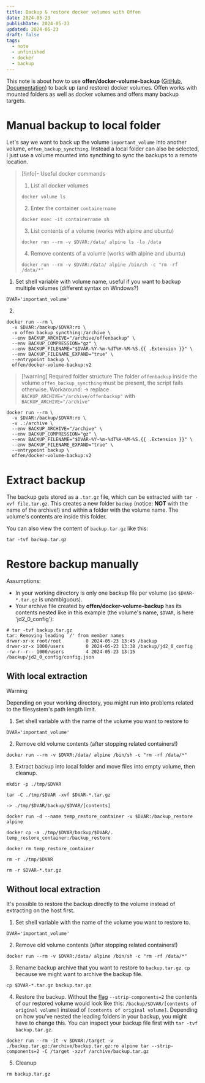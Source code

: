 ```yaml
---
title: Backup & restore docker volumes with Offen
date: 2024-05-23
publishDate: 2024-05-23
updated: 2024-05-23
draft: false
tags:
  - note
  - unfinished
  - docker
  - backup
---
```

 
This note is about how to use **offen/docker-volume-backup** ([GitHub](https://github.com/offen/docker-volume-backup), [Documentation](https://offen.github.io/docker-volume-backup/)) to back up (and restore) docker volumes. Offen works with mounted folders as well as docker volumes and offers many backup targets.

# Manual backup to local folder

Let's say we want to back up the volume `important_volume` into another volume, `offen_backup_syncthing`. Instead a local folder can also be selected, I just use a volume mounted into syncthing to sync the backups to a remote location.

>[!info]- Useful docker commands
> 1. List all docker volumes
> ```shell title="1. List all docker volumes"
> docker volume ls
>```
>
> 2. Enter the container `containername`
> ```shell title="2. Enter a container"
> docker exec -it containername sh
>```
>
>3. List contents of a volume (works with alpine and ubuntu)
>```shell
>docker run --rm -v $DVAR:/data/ alpine ls -la /data
>```
>
>4. Remove contents of a volume (works with alpine and ubuntu)
>```shell
>docker run --rm -v $DVAR:/data/ alpine /bin/sh -c "rm -rf /data/*"
>```




1. Set shell variable with volume name, useful if you want to backup multiple volumes (different syntax on Windows?)

```shell
DVAR='important_volume'
```

2. 

```shell {4} title="Create Backup in syncthing volume (with subdirectory)"
docker run --rm \
  -v $DVAR:/backup/$DVAR:ro \
  -v offen_backup_syncthing:/archive \
  --env BACKUP_ARCHIVE="/archive/offenbackup" \
  --env BACKUP_COMPRESSION="gz" \
  --env BACKUP_FILENAME="$DVAR-%Y-%m-%dT%H-%M-%S.{{ .Extension }}" \
  --env BACKUP_FILENAME_EXPAND="true" \
  --entrypoint backup \
  offen/docker-volume-backup:v2
```

> [!warning] Required folder structure
> The folder `offenbackup` inside the volume `offen_backup_syncthing` must be present, the script fails otherwise. Workaround: -> replace `BACKUP_ARCHIVE="/archive/offenbackup"` with `BACKUP_ARCHIVE="/archive"`

```shell {3,4} title="Create Backup in current folder (no subdirectory)"
docker run --rm \
  -v $DVAR:/backup/$DVAR:ro \
  -v .:/archive \
  --env BACKUP_ARCHIVE="/archive" \
  --env BACKUP_COMPRESSION="gz" \
  --env BACKUP_FILENAME="$DVAR-%Y-%m-%dT%H-%M-%S.{{ .Extension }}" \
  --env BACKUP_FILENAME_EXPAND="true" \
  --entrypoint backup \
  offen/docker-volume-backup:v2
```

# Extract backup

The backup gets stored as a `.tar.gz` file, which can be extracted with `tar -xvf file.tar.gz`. This creates a new folder `backup` (notice: **NOT** with the name of the archive!) and within a folder with the volume name. The volume's contents are inside this folder.

You can also view the content of `backup.tar.gz` like this:

```shell
tar -tvf backup.tar.gz
```

# Restore backup manually

Assumptions:
- In your working directory is only one backup file per volume (so `$DVAR-*.tar.gz` is unambiguous).
- Your archive file created by **offen/docker-volume-backup** has its contents nested like in this example (the volume's name, `$DVAR`, is here 'jd2_0_config'):

```
# tar -tvf backup.tar.gz
tar: Removing leading `/' from member names
drwxr-xr-x root/root         0 2024-05-23 13:45 /backup
drwxr-xr-x 1000/users        0 2024-05-23 13:38 /backup/jd2_0_config
-rw-r--r-- 1000/users        4 2024-05-23 13:15 /backup/jd2_0_config/config.json
```

## With local extraction

> [!warning]
> Depending on your working directory, you might run into problems related to the filesystem's path length limit.

1. Set shell variable with the name of the volume you want to restore to

```shell
DVAR='important_volume'
```

2. Remove old volume contents (after stopping related containers!)

```shell
docker run --rm -v $DVAR:/data/ alpine /bin/sh -c "rm -rf /data/*"
```

3. Extract backup into local folder and move files into empty volume, then cleanup.

```shell
mkdir -p ./tmp/$DVAR

tar -C ./tmp/$DVAR -xvf $DVAR-*.tar.gz

-> ./tmp/$DVAR/backup/$DVAR/[contents]

docker run -d --name temp_restore_container -v $DVAR:/backup_restore alpine
  
docker cp -a ./tmp/$DVAR/backup/$DVAR/. temp_restore_container:/backup_restore

docker rm temp_restore_container

rm -r ./tmp/$DVAR

rm -r $DVAR-*.tar.gz
```

## Without local extraction

It's possible to restore the backup directly to the volume instead of extracting on the host first.

1. Set shell variable with the name of the volume you want to restore to.

```shell
DVAR='important_volume'
```

2. Remove old volume contents (after stopping related containers!)

```shell
docker run --rm -v $DVAR:/data/ alpine /bin/sh -c "rm -rf /data/*"
```

3. Rename backup archive that you want to restore to `backup.tar.gz`. `cp` because we might want to archive the backup file.

```shell
cp $DVAR-*.tar.gz backup.tar.gz
```

4. Restore the backup. Without the [flag](https://askubuntu.com/questions/749592/extract-specific-folder-from-tarball-into-specific-folder) `--strip-components=2` the contents of our restored volume would look like this: `/backup/$DVAR/[contents of original volume]` instead of `[contents of original volume]`. Depending on how you've nested the leading folders in your backup, you might have to change this. You can inspect your backup file first with `tar -tvf backup.tar.gz`.

```shell
docker run --rm -it -v $DVAR:/target -v ./backup.tar.gz:/archive/backup.tar.gz:ro alpine tar --strip-components=2 -C /target -xzvf /archive/backup.tar.gz
```

5. Cleanup

```shell
rm backup.tar.gz
```
